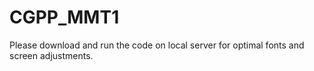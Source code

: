 # CGPP_MMT1

Please download and run the code on local server for optimal fonts and screen adjustments. 
